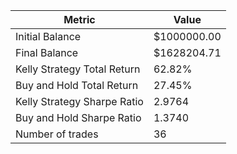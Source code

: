 | Metric | Value |
| --- | --- |
| Initial Balance | $1000000.00 |
| Final Balance | $1628204.71 |
| Kelly Strategy Total Return | 62.82% |
| Buy and Hold Total Return | 27.45% |
| Kelly Strategy Sharpe Ratio | 2.9764 |
| Buy and Hold Sharpe Ratio | 1.3740 |
| Number of trades | 36 |
